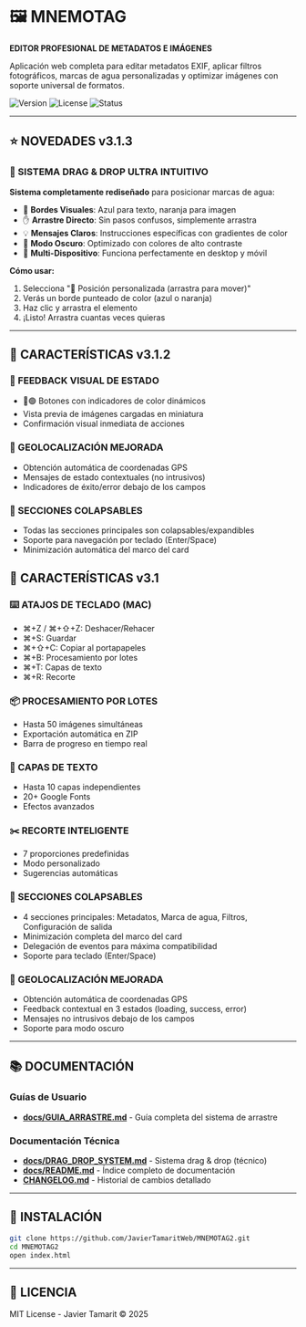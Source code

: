 # 🖼️ MNEMOTAG

**EDITOR PROFESIONAL DE METADATOS E IMÁGENES**

Aplicación web completa para editar metadatos EXIF, aplicar filtros fotográficos, marcas de agua personalizadas y optimizar imágenes con soporte universal de formatos.

![Version](https://img.shields.io/badge/version-3.1.3-blue.svg)
![License](https://img.shields.io/badge/license-MIT-green.svg)
![Status](https://img.shields.io/badge/status-stable-success.svg)

---

## ⭐ NOVEDADES v3.1.3

### 🎯 SISTEMA DRAG & DROP ULTRA INTUITIVO
**Sistema completamente rediseñado** para posicionar marcas de agua:

- 🔵 **Bordes Visuales**: Azul para texto, naranja para imagen
- ✋ **Arrastre Directo**: Sin pasos confusos, simplemente arrastra
- 💡 **Mensajes Claros**: Instrucciones específicas con gradientes de color
- 🌙 **Modo Oscuro**: Optimizado con colores de alto contraste
- 📱 **Multi-Dispositivo**: Funciona perfectamente en desktop y móvil

**Cómo usar:**
1. Selecciona "🎯 Posición personalizada (arrastra para mover)"
2. Verás un borde punteado de color (azul o naranja)
3. Haz clic y arrastra el elemento
4. ¡Listo! Arrastra cuantas veces quieras

---

## 🚀 CARACTERÍSTICAS v3.1.2

### 🎨 FEEDBACK VISUAL DE ESTADO
- 🔴🟢 Botones con indicadores de color dinámicos
- Vista previa de imágenes cargadas en miniatura
- Confirmación visual inmediata de acciones

### 📍 GEOLOCALIZACIÓN MEJORADA
- Obtención automática de coordenadas GPS
- Mensajes de estado contextuales (no intrusivos)
- Indicadores de éxito/error debajo de los campos

### 🎯 SECCIONES COLAPSABLES
- Todas las secciones principales son colapsables/expandibles
- Soporte para navegación por teclado (Enter/Space)
- Minimización automática del marco del card

## 🚀 CARACTERÍSTICAS v3.1

### ⌨️ ATAJOS DE TECLADO (MAC)
- ⌘+Z / ⌘+⇧+Z: Deshacer/Rehacer
- ⌘+S: Guardar
- ⌘+⇧+C: Copiar al portapapeles
- ⌘+B: Procesamiento por lotes
- ⌘+T: Capas de texto
- ⌘+R: Recorte

### 📦 PROCESAMIENTO POR LOTES
- Hasta 50 imágenes simultáneas
- Exportación automática en ZIP
- Barra de progreso en tiempo real

### 🎨 CAPAS DE TEXTO
- Hasta 10 capas independientes
- 20+ Google Fonts
- Efectos avanzados

### ✂️ RECORTE INTELIGENTE
- 7 proporciones predefinidas
- Modo personalizado
- Sugerencias automáticas

### 📂 SECCIONES COLAPSABLES
- 4 secciones principales: Metadatos, Marca de agua, Filtros, Configuración de salida
- Minimización completa del marco del card
- Delegación de eventos para máxima compatibilidad
- Soporte para teclado (Enter/Space)

### 📍 GEOLOCALIZACIÓN MEJORADA
- Obtención automática de coordenadas GPS
- Feedback contextual en 3 estados (loading, success, error)
- Mensajes no intrusivos debajo de los campos
- Soporte para modo oscuro

---

## 📚 DOCUMENTACIÓN

### Guías de Usuario
- **[docs/GUIA_ARRASTRE.md](docs/GUIA_ARRASTRE.md)** - Guía completa del sistema de arrastre

### Documentación Técnica
- **[docs/DRAG_DROP_SYSTEM.md](docs/DRAG_DROP_SYSTEM.md)** - Sistema drag & drop (técnico)
- **[docs/README.md](docs/README.md)** - Índice completo de documentación
- **[CHANGELOG.md](CHANGELOG.md)** - Historial de cambios detallado

---

## 🔧 INSTALACIÓN

```bash
git clone https://github.com/JavierTamaritWeb/MNEMOTAG2.git
cd MNEMOTAG2
open index.html
```

---

## 📄 LICENCIA

MIT License - Javier Tamarit © 2025
